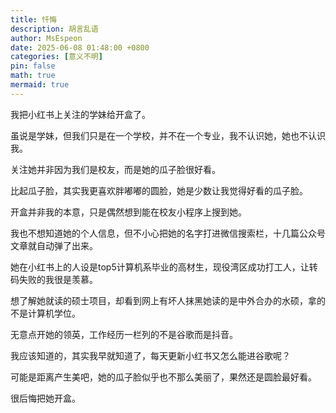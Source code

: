```yaml
---
title: 忏悔
description: 胡言乱语
author: MsEspeon
date: 2025-06-08 01:48:00 +0800
categories: [意义不明]
pin: false
math: true
mermaid: true
---
```


我把小红书上关注的学妹给开盒了。

虽说是学妹，但我们只是在一个学校，并不在一个专业，我不认识她，她也不认识我。

关注她并非因为我们是校友，而是她的瓜子脸很好看。

比起瓜子脸，其实我更喜欢胖嘟嘟的圆脸，她是少数让我觉得好看的瓜子脸。

开盒并非我的本意，只是偶然想到能在校友小程序上搜到她。

我也不想知道她的个人信息，但不小心把她的名字打进微信搜索栏，十几篇公众号文章就自动弹了出来。

她在小红书上的人设是top5计算机系毕业的高材生，现役湾区成功打工人，让转码失败的我很是羡慕。

想了解她就读的硕士项目，却看到网上有坏人抹黑她读的是中外合办的水硕，拿的不是计算机学位。

无意点开她的领英，工作经历一栏列的不是谷歌而是抖音。

我应该知道的，其实我早就知道了，每天更新小红书又怎么能进谷歌呢？

可能是距离产生美吧，她的瓜子脸似乎也不那么美丽了，果然还是圆脸最好看。

很后悔把她开盒。